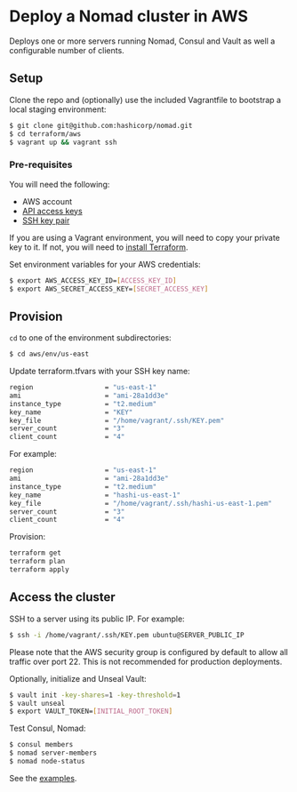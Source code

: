 # Deploy a Nomad cluster in AWS

Deploys one or more servers running Nomad,  Consul and Vault as well a configurable number of clients.

## Setup

Clone the repo and (optionally) use the included Vagrantfile to bootstrap a local staging environment:

```bash
$ git clone git@github.com:hashicorp/nomad.git
$ cd terraform/aws
$ vagrant up && vagrant ssh
```

### Pre-requisites

You will need the following:

- AWS account
- [API access keys](http://aws.amazon.com/developers/access-keys/)
- [SSH key pair](http://docs.aws.amazon.com/AWSEC2/latest/UserGuide/ec2-key-pairs.html)

If you are using a Vagrant environment, you will need to copy your private key to it. If not, you will need to [install Terraform](https://www.terraform.io/intro/getting-started/install.html).

Set environment variables for your AWS credentials:

```bash
$ export AWS_ACCESS_KEY_ID=[ACCESS_KEY_ID]
$ export AWS_SECRET_ACCESS_KEY=[SECRET_ACCESS_KEY]
```

## Provision

`cd` to one of the environment subdirectories:

```bash
$ cd aws/env/us-east
```

Update terraform.tfvars with your SSH key name:

```bash
region                  = "us-east-1"
ami                     = "ami-28a1dd3e"
instance_type           = "t2.medium"
key_name                = "KEY"
key_file                = "/home/vagrant/.ssh/KEY.pem"
server_count            = "3"
client_count            = "4"
```
For example:

```bash
region                  = "us-east-1"
ami                     = "ami-28a1dd3e"
instance_type           = "t2.medium"
key_name                = "hashi-us-east-1"
key_file                = "/home/vagrant/.ssh/hashi-us-east-1.pem"
server_count            = "3"
client_count            = "4"
```

Provision:

```bash
terraform get
terraform plan
terraform apply
```

## Access the cluster

SSH to a server using its public IP. For example:

```bash
$ ssh -i /home/vagrant/.ssh/KEY.pem ubuntu@SERVER_PUBLIC_IP
```

Please note that the AWS security group is configured by default to allow all traffic over port 22. This is not recommended for production deployments.

Optionally, initialize and Unseal Vault:

```bash
$ vault init -key-shares=1 -key-threshold=1
$ vault unseal
$ export VAULT_TOKEN=[INITIAL_ROOT_TOKEN]
```

Test Consul, Nomad:

```bash
$ consul members
$ nomad server-members
$ nomad node-status
```

See the [examples](../examples/README.md).

